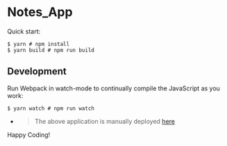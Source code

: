 # Notes_App

Quick start:

```
$ yarn # npm install
$ yarn build # npm run build
```

## Development

Run Webpack in watch-mode to continually compile the JavaScript as you work:

```
$ yarn watch # npm run watch
```

* > The above application is manually deployed [here](https://imaginative-basbousa-7c25b0.netlify.app/)

Happy Coding!
